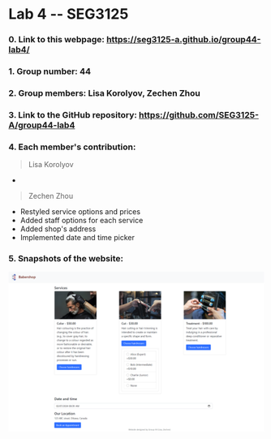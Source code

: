 # Lab 4 -- SEG3125

### 0. Link to this webpage: https://seg3125-a.github.io/group44-lab4/
### 1. Group number: 44
### 2. Group members: Lisa Korolyov, Zechen Zhou
### 3. Link to the GitHub repository: https://github.com/SEG3125-A/group44-lab4
### 4. Each member's contribution:

>Lisa Korolyov
* 

>Zechen Zhou
* Restyled service options and prices
* Added staff options for each service
* Added shop's address
* Implemented date and time picker

### 5. Snapshots of the website: 
  ![](/Docs/Images/snapshot1.png)
